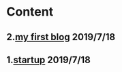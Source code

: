 <link href="favicon.ico" rel="SHORTCUT ICON" />

# Content
## 2.[my first blog](/20190718myfirstpage) 2019/7/18
## 1.[startup](/20190718startup) 2019/7/18
